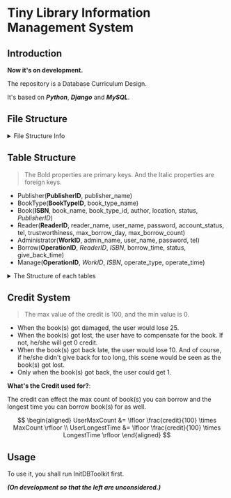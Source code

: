 # Tiny Library Information Management System

## Introduction

**Now it's on development.**

The repository is a Database Curriculum Design.

It's based on _**Python**_, _**Django**_ and _**MySQL**_.

## File Structure
<details>
<summary>File Structure Info</summary>

```
LibraryInfoManager
├── ConnectionTemplate.py
├── Django
│   ├── Django
│   │   ├── asgi.py
│   │   ├── __init__.py
│   │   ├── __pycache__
│   │   │   ├── __init__.cpython-38.pyc
│   │   │   ├── settings.cpython-38.pyc
│   │   │   ├── urls.cpython-38.pyc
│   │   │   └── wsgi.cpython-38.pyc
│   │   ├── settings.py
│   │   ├── urls.py
│   │   └── wsgi.py
│   ├── manage.py
│   ├── static
│   │   ├── login.html
│   │   └── signup.html
│   ├── tempIndex
│   │   ├── admin.py
│   │   ├── apps.py
│   │   ├── __init__.py
│   │   ├── migrations
│   │   │   └── __init__.py
│   │   ├── models.py
│   │   ├── tests.py
│   │   └── views.py
│   ├── template
│   │   ├── base.html
│   │   ├── footer.html
│   │   └── header.html
│   └── Users
│       ├── admin.py
│       ├── apps.py
│       ├── __init__.py
│       ├── migrations
│       │   ├── __init__.py
│       │   └── __pycache__
│       │       └── __init__.cpython-38.pyc
│       ├── models.py
│       ├── __pycache__
│       │   ├── admin.cpython-38.pyc
│       │   ├── apps.cpython-38.pyc
│       │   ├── __init__.cpython-38.pyc
│       │   ├── models.cpython-38.pyc
│       │   ├── urls.cpython-38.pyc
│       │   └── views.cpython-38.pyc
│       ├── tests.py
│       ├── urls.py
│       └── views.py
├── InitDBToolkit.py
├── lib
│   ├── encrypt.py
│   ├── __pycache__
│   │   ├── encrypt.cpython-38.pyc
│   │   └── utils.cpython-38.pyc
│   └── utils.py
├── LICENSE
├── README.md
├── requirements.txt
├── SQLs
│   ├── InitDatabase.sql
│   └── InitData.sql
└── Test.py

14 directories, 49 files
```
</details>

## Table Structure

> The Bold properties are primary keys. And the Italic properties are foreign keys.

- Publisher(**PublisherID**, publisher_name)
- BookType(**BookTypeID**, book_type_name)
- Book(**ISBN**, book_name, book_type_id, author, location, status, _PublisherID_)
- Reader(**ReaderID**, reader_name, user_name, password, account_status, tel, trustworthiness, max_borrow_day, max_borrow_count)
- Administrator(**WorkID**, admin_name, user_name, password, tel)
- Borrow(**OperationID**, _ReaderID_, _ISBN_, borrow_time, status, give_back_time)
- Manage(**OperationID**, _WorkID_, _ISBN_, operate_type, operate_time)

<details>

```sql
mysql> desc Publisher;
+----------------+-------------+------+-----+---------+-------+
| Field          | Type        | Null | Key | Default | Extra |
+----------------+-------------+------+-----+---------+-------+
| PublisherID    | int         | NO   | PRI | NULL    |       |
| publisher_name | varchar(40) | NO   |     | NULL    |       |
+----------------+-------------+------+-----+---------+-------+
2 rows in set (0.01 sec)

mysql> desc BookType;
+----------------+-------------+------+-----+---------+-------+
| Field          | Type        | Null | Key | Default | Extra |
+----------------+-------------+------+-----+---------+-------+
| BookTypeID     | int         | NO   | PRI | NULL    |       |
| book_type_name | varchar(40) | NO   |     | NULL    |       |
+----------------+-------------+------+-----+---------+-------+
2 rows in set (0.00 sec)

mysql> desc Book;
+--------------+-------------+------+-----+---------+-------+
| Field        | Type        | Null | Key | Default | Extra |
+--------------+-------------+------+-----+---------+-------+
| ISBN         | varchar(20) | NO   | PRI | NULL    |       |
| book_name    | varchar(40) | NO   |     | NULL    |       |
| book_type_id | int         | NO   | MUL | NULL    |       |
| author       | varchar(40) | NO   |     | NULL    |       |
| location     | varchar(80) | NO   |     | NULL    |       |
| status       | varchar(7)  | NO   |     | IN      |       |
| PublisherID  | int         | NO   | MUL | NULL    |       |
+--------------+-------------+------+-----+---------+-------+
7 rows in set (0.00 sec)

mysql> desc Reader;
+------------------+-------------+------+-----+---------+-------+
| Field            | Type        | Null | Key | Default | Extra |
+------------------+-------------+------+-----+---------+-------+
| ReaderID         | varchar(20) | NO   | PRI | NULL    |       |
| reader_name      | varchar(40) | NO   |     | NULL    |       |
| user_name        | varchar(20) | NO   |     | NULL    |       |
| password         | varchar(40) | NO   |     | NULL    |       |
| account_status   | varchar(20) | NO   |     | NORMAL  |       |
| tel              | varchar(11) | NO   |     | NULL    |       |
| trustworthiness  | int         | NO   |     | 100     |       |
| max_borrow_day   | int         | NO   |     | NULL    |       |
| max_borrow_count | int         | NO   |     | NULL    |       |
+------------------+-------------+------+-----+---------+-------+
9 rows in set (0.00 sec)

mysql> desc Administrator;
+------------+-------------+------+-----+---------+-------+
| Field      | Type        | Null | Key | Default | Extra |
+------------+-------------+------+-----+---------+-------+
| WorkID     | int         | NO   | PRI | NULL    |       |
| admin_name | varchar(40) | NO   |     | NULL    |       |
| user_name  | varchar(20) | NO   |     | NULL    |       |
| password   | varchar(40) | NO   |     | NULL    |       |
| tel        | varchar(11) | NO   |     | NULL    |       |
+------------+-------------+------+-----+---------+-------+
5 rows in set (0.00 sec)

mysql> desc Borrow;
+----------------+-------------+------+-----+---------+-------+
| Field          | Type        | Null | Key | Default | Extra |
+----------------+-------------+------+-----+---------+-------+
| OperationID    | varchar(20) | NO   | PRI | NULL    |       |
| ReaderID       | varchar(20) | NO   | MUL | NULL    |       |
| ISBN           | varchar(20) | NO   | MUL | NULL    |       |
| borrow_time    | date        | NO   |     | NULL    |       |
| status         | varchar(7)  | NO   |     | NULL    |       |
| give_back_time | date        | YES  |     | NULL    |       |
+----------------+-------------+------+-----+---------+-------+
6 rows in set (0.01 sec)

mysql> desc Manage;
+--------------+-------------+------+-----+---------+-------+
| Field        | Type        | Null | Key | Default | Extra |
+--------------+-------------+------+-----+---------+-------+
| OperationID  | varchar(20) | NO   | PRI | NULL    |       |
| WorkID       | int         | NO   | MUL | NULL    |       |
| ISBN         | varchar(20) | NO   | MUL | NULL    |       |
| operate_type | varchar(20) | NO   |     | NULL    |       |
| operate_time | date        | NO   |     | NULL    |       |
+--------------+-------------+------+-----+---------+-------+
5 rows in set (0.00 sec)
```

<summary>The Structure of each tables</summary>
</details>

## Credit System

> The max value of the credit is 100, and the min value is 0.

- When the book(s) got damaged, the user would lose 25. 
- When the book(s) got lost, the user have to compensate for the book. If not, he/she will get 0 credit. 
- When the book(s) got back late, the user would lose 10. And of course, if he/she didn't give back for too long, this scene would be seen as the book(s) got lost. 
- Only when the book(s) got back, the user could get 1.

**What's the Credit used for?**:

The credit can effect the max count of book(s) you can borrow and the longest time you can borrow book(s) for as well.

$$
\begin{aligned}
UserMaxCount &= \lfloor \frac{credit}{100} \times MaxCount \rfloor \\
UserLongestTime &= \lfloor \frac{credit}{100} \times LongestTime \rfloor
\end{aligned}
$$


## Usage

To use it, you shall run InitDBToolkit first. 

_**(On development so that the left are unconsidered.)**_